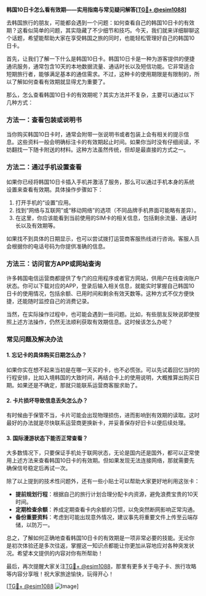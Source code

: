 **韩国10日卡怎么看有效期——实用指南与常见疑问解答[[TG💪+ @esim1088](https://t.me/s/esim1088)]**

去韩国旅行的朋友，可能都会遇到一个问题：如何查看自己的韩国10日卡的有效期？这看似简单的问题，其实隐藏了不少细节和技巧。今天，我们就来详细聊聊这个话题，希望能帮助大家在享受韩国之旅的同时，也能轻松管理好自己的韩国10日卡。

首先，让我们了解一下什么是韩国10日卡。韩国10日卡是一种为游客提供的便捷通讯服务，通常包含10天的本地数据流量、通话时长以及短信功能。它非常适合短期旅行者，能够满足基本的通信需求。不过，这种卡的使用期限是有限制的，所以了解如何查看有效期就显得尤为重要了。

那么，怎么查看韩国10日卡的有效期呢？其实方法并不复杂，主要可以通过以下几种方式：

### 方法一：查看包装或说明书

当你购买韩国10日卡时，通常会附带一张说明书或者包装上会有相关的提示信息。这些资料一般会明确标注卡的有效期起止时间。如果你当时没有仔细阅读，不妨翻找一下随卡附送的材料。这种方法虽然传统，但却是最直接的方式之一。

### 方法二：通过手机设置查看

如果你已经将韩国10日卡插入手机并激活了服务，那么可以通过手机本身的系统设置来查看有效期。具体操作步骤如下：

1. 打开手机的“设置”应用。
2. 找到“网络与互联网”或“移动网络”的选项（不同品牌手机界面可能略有差异）。
3. 在这里，你应该能看到当前使用的SIM卡的相关信息，包括剩余流量、通话时长以及有效期等。

如果找不到具体的日期显示，也可以尝试拨打运营商客服热线进行咨询。客服人员会根据你的电话号码为你提供准确的信息。

### 方法三：访问官方APP或网站查询

许多韩国电信运营商都提供了专门的应用程序或者官方网站，供用户在线查询账户状态。你可以下载对应的APP，登录后输入相关信息，就能实时掌握自己韩国10日卡的使用情况，包括余额、已用时间和剩余有效天数等。这种方式不仅方便快捷，还能随时监控自己的消费记录。

当然，在实际操作过程中，也可能会遇到一些问题。比如，有些朋友反映说即使按照上述方法操作，仍然无法顺利获取有效期信息。这时候该怎么办呢？

### 常见问题及解决办法

#### 1. 忘记卡的具体购买日期怎么办？

如果你实在想不起来当初是在哪一天买的卡，也不必慌张。可以先试着回忆当时的行程安排，比如入境韩国的大致时间，再结合卡上的使用说明，大概推算出购买日期。如果还是不确定，那就只能联系运营商客服求助了。

#### 2. 卡片损坏导致信息丢失怎么办？

有时候由于保管不当，卡片可能会出现物理损伤，进而影响到有效期的读取。这时最好的办法就是尽快联系运营商更换新卡，并妥善保存好旧卡以便后续处理。

#### 3. 国际漫游状态下能否正常查看？

大多数情况下，只要保证手机处于联网状态，无论是国内还是国外，都可以正常使用上述方法来查看韩国10日卡的有效期。但如果发现无法连接网络，那就需要先确保信号稳定后再试一次。

除了以上提到的技术性问题外，还有一些小贴士可以帮助大家更好地利用这张卡：

- **提前规划行程**：根据自己的旅行计划合理分配卡内资源，避免浪费宝贵的10天时间。
- **定期检查余额**：养成定期查看卡内余额的习惯，以免突然断网影响正常沟通。
- **备份重要资料**：考虑到可能出现意外情况，建议事先将重要文件上传至云端存储，以防万一。

总之，了解如何正确地查看韩国10日卡的有效期是一项非常必要的技能。无论你是初次体验还是多次往返，掌握这一知识点都能让你更加从容地应对各种突发状况。希望本文提供的内容对你有所帮助！

最后，再次提醒大家关注[TG💪+ @esim1088](https://t.me/s/esim1088)，那里有更多关于电子卡、旅行攻略等内容分享哦！祝大家旅途愉快，玩得开心！

[[TG💪+ @esim1088](https://t.me/s/esim1088) ![Image](https://i.postimg.cc/4NQfJmqS/Snipaste-2025-05-13-00-14-12.png)]